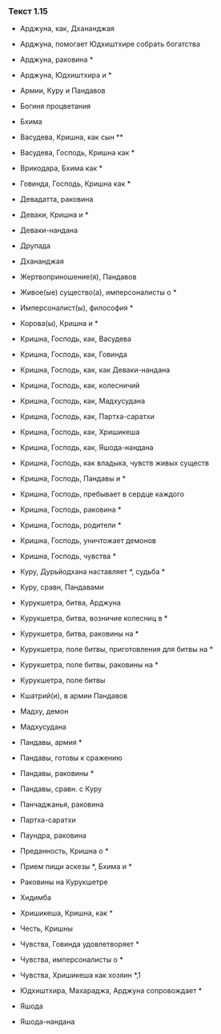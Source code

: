 ### Текст 1.15

- Арджуна, как, Дхананджая

- Арджуна, помогает Юдхиштхире собрать богатства

- Арджуна, раковина *

- Арджуна, Юдхиштхира и *

- Армии, Куру и Пандавов

- Богиня процветания

- Бхима

- Васудева, Кришна, как сын **

- Васудева, Господь, Кришна как *

- Врикодара, Бхима как *

- Говинда, Господь, Кришна как *

- Девадатта, раковина

- Деваки, Кришна и *

- Деваки-нандана

- Друпада

- Дхананджая

- Жертвоприношение(я), Пандавов

- Живое(ые) существо(а), имперсоналисты о *

- Имперсоналист(ы), философия *

- Корова(ы), Кришна и *

- Кришна, Господь, как, Васудева

- Кришна, Господь, как, Говинда

- Кришна, Господь, как, как Деваки-нандана

- Кришна, Господь, как, колесничий

- Кришна, Господь, как, Мадхусудана

- Кришна, Господь, как, Партха-саратхи

- Кришна, Господь, как, Хришикеша

- Кришна, Господь, как, Яшода-нандана

- Кришна, Господь, как владыка, чувств живых существ

- Кришна, Господь, Пандавы и *

- Кришна, Господь, пребывает в сердце каждого

- Кришна, Господь, раковина *

- Кришна, Господь, родители *

- Кришна, Господь, уничтожает демонов

- Кришна, Господь, чувства *

- Куру, Дурьйодхана наставляет *, судьба *

- Куру, сравн, Пандавами

- Курукшетра, битва, Арджуна

- Курукшетра, битва, возничие колесниц в *

- Курукшетра, битва, раковины на *

- Курукшетра, поле битвы, приготовления для битвы на *

- Курукшетра, поле битвы, раковины на *

- Курукшетра, поле битвы

- Кшатрий(и), в армии Пандавов

- Мадху, демон

- Мадхусудана

- Пандавы, армия *

- Пандавы, готовы к сражению

- Пандавы, раковины *

- Пандавы, сравн. с Куру

- Панчаджанья, раковина

- Партха-саратхи

- Паундра, раковина

- Преданность, Кришна о *

- Прием пищи аскезы *, Бхима и *

- Раковины на Курукшетре

- Хидимба

- Хришикеша, Кришна, как *

- Честь, Кришны

- Чувства, Говинда удовлетворяет *

- Чувства, имперсоналисты о *

- Чувства, Хришикеша как хозяин *,1

- Юдхиштхира, Махараджа, Арджуна сопровождает *

- Яшода

- Яшода-нандана
	
